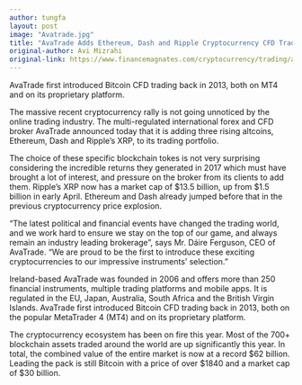 ```yaml
---
author: tungfa
layout: post
image: "Avatrade.jpg"
title: "AvaTrade Adds Ethereum, Dash and Ripple Cryptocurrency CFD Trading"
original-author: Avi Mizrahi
original-link: https://www.financemagnates.com/cryptocurrency/trading/avatrade-adds-ethereum-dash-ripple-cryptocurrency-cfd-trading/
---
```

AvaTrade first introduced Bitcoin CFD trading back in 2013, both on MT4 and on its proprietary platform.

The massive recent cryptocurrency rally is not going unnoticed by the online trading industry. The multi-regulated international forex and CFD broker AvaTrade announced today that it is adding three rising altcoins, Ethereum, Dash and Ripple’s XRP, to its trading portfolio.

The choice of these specific blockchain tokes is not very surprising considering the incredible returns they generated in 2017 which must have brought a lot of interest, and pressure on the broker from its clients to add them. Ripple’s XRP now has a market cap of $13.5 billion, up from $1.5 billion in early April. Ethereum and Dash already jumped before that in the previous cryptocurrency price explosion.

“The latest political and financial events have changed the trading world, and we work hard to ensure we stay on the top of our game, and always remain an industry leading brokerage”, says Mr. Dáire Ferguson, CEO of AvaTrade. “We are proud to be the first to introduce these exciting cryptocurrencies to our impressive instruments’ selection.”

Ireland-based AvaTrade was founded in 2006 and offers more than 250 financial instruments, multiple trading platforms and mobile apps. It is regulated in the EU, Japan, Australia, South Africa and the British Virgin Islands. AvaTrade first introduced Bitcoin CFD trading back in 2013, both on the popular MetaTrader 4 (MT4) and on its proprietary platform.

The cryptocurrency ecosystem has been on fire this year. Most of the 700+ blockchain assets traded around the world are up significantly this year. In total, the combined value of the entire market is now at a record $62 billion. Leading the pack is still Bitcoin with a price of over $1840 and a market cap of $30 billion.
